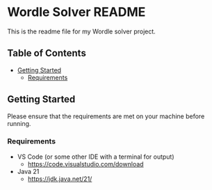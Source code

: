 # Wordle Solver README

This is the readme file for my Wordle solver project.

## Table of Contents

- [Getting Started](#getting-started)
    - [Requirements](#requirements)

## Getting Started

Please ensure that the requirements are met on your machine before running.

### Requirements

- VS Code (or some other IDE with a terminal for output)
    - <https://code.visualstudio.com/download>
- Java 21
    - <https://jdk.java.net/21/>